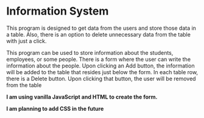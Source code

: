 # Information System

This program is designed to get data from the users and store those data in a table.
Also, there is an option to delete unnecessary data from the table with just a click. 

This program can be used to store information about the students, employees, or some people.
There is a form where the user can write the information about the people.
Upon clicking an Add button, the information will be added to the table that resides just below the form.
In each table row, there is a Delete button. 
Upon clicking that button, the user will be removed from the table

**I am using vanilla JavaScript and HTML to create the form.**

**I am planning to add CSS in the future**
